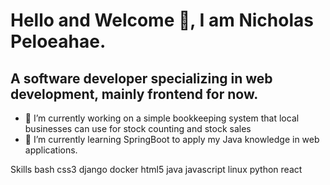 # Hello and Welcome 👋, I am Nicholas Peloeahae.

## A software developer specializing in web development, mainly frontend for now.

- 🔭 I’m currently working on a simple bookkeeping system that local businesses can use for stock counting and stock sales
- 🌱 I’m currently learning SpringBoot to apply my Java knowledge in web applications.

Skills
bash css3 django docker html5 java javascript linux python react 
